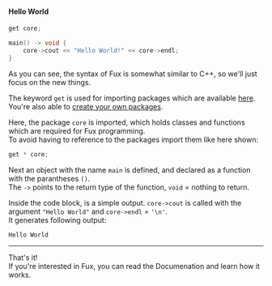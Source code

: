 #### Hello World

```cpp
get core;

main() -> void {
    core->cout << "Hello World!" << core->endl;
}
```
As you can see, the syntax of Fux is somewhat similar to C++, so we'll just focus on the new things.

The keyword `get` is used for importing packages which are available [here](../src/packages/).<br>
You're also able to [create your own packages](./packages.md).

Here, the package `core` is imported, which holds classes and functions which are required for Fux programming.<br>
To avoid having to reference to the packages import them like here shown:

```cpp
get * core;
```

Next an object with the name `main` is defined, and declared as a function with the parantheses `()`.<br>
The `->` points to the return type of the function, `void` = nothing to return.

Inside the code block, is a simple output. `core->cout` is called with the argument `"Hello World"` and `core->endl` = `'\n'`.<br>
It generates following output:

```
Hello World

```
---
That's it!<br>
If you're interested in Fux, you can read the Documenation and learn how it works.